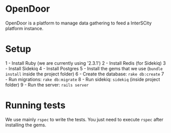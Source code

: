 # OpenDoor

OpenDoor is a platform to manage data gathering to feed a InterSCity platform
instance.

# Setup

1 - Install Ruby (we are currently using '2.3.1')
2 - Install Redis (for Sidekiq)
3 - Install Sidekiq
4 - Install Postgres
5 - Install the gems that we use (`bundle install` inside the project folder)
6 - Create the database: `rake db:create`
7 - Run migrations: `rake db:migrate`
8 - Run sidekiq: `sidekiq` (inside project folder)
9 - Run the server: `rails server`

# Running tests

We use mainly `rspec` to write the tests. You just need to execute `rspec`
after installing the gems.
